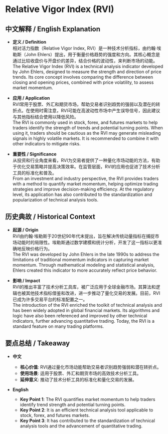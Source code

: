 # Relative Vigor Index (RVI)

## 中文解释 / English Explanation

* **定义 / Definition**  
  相对活力指数（Relative Vigor Index, RVI）是一种技术分析指标，由约翰·埃勒斯（John Ehlers）提出，用于衡量价格趋势的强度和方向。其核心概念是通过比较收盘价与开盘价的差异，结合价格的波动性，来判断市场的动能。  
  The Relative Vigor Index (RVI) is a technical analysis indicator developed by John Ehlers, designed to measure the strength and direction of price trends. Its core concept involves comparing the difference between closing and opening prices, combined with price volatility, to assess market momentum.

* **应用 / Application**  
  RVI常用于股票、外汇和期货市场，帮助交易者识别趋势的强弱以及潜在的转折点。在使用时需注意，RVI可能在高波动性市场中产生误导信号，因此建议与其他指标结合使用以降低风险。  
  The RVI is commonly used in stock, forex, and futures markets to help traders identify the strength of trends and potential turning points. When using it, traders should be cautious as the RVI may generate misleading signals in highly volatile markets. It is recommended to combine it with other indicators to mitigate risks.

* **重要性 / Significance**  
  从投资和行业角度来看，RVI为交易者提供了一种量化市场动能的方法，有助于优化交易策略并提高决策效率。在监管层面，RVI的应用也促进了技术分析工具的标准化和普及。  
  From an investment and industry perspective, the RVI provides traders with a method to quantify market momentum, helping optimize trading strategies and improve decision-making efficiency. At the regulatory level, its application has also contributed to the standardization and popularization of technical analysis tools.

## 历史典故 / Historical Context

* **起源 / Origin**  
  RVI由约翰·埃勒斯于20世纪90年代末提出，旨在解决传统动量指标在捕捉市场动能时的局限性。埃勒斯通过数学建模和统计分析，开发了这一指标以更准确地反映价格行为。  
  The RVI was developed by John Ehlers in the late 1990s to address the limitations of traditional momentum indicators in capturing market momentum. Through mathematical modeling and statistical analysis, Ehlers created this indicator to more accurately reflect price behavior.

* **影响 / Impact**  
  RVI的推出丰富了技术分析工具库，被广泛应用于全球金融市场。其算法和逻辑也被其他技术指标借鉴和改进，进一步推动了量化交易的发展。目前，RVI已成为许多交易平台的标准配置之一。  
  The introduction of the RVI enriched the toolkit of technical analysis and has been widely adopted in global financial markets. Its algorithms and logic have also been referenced and improved by other technical indicators, further advancing quantitative trading. Today, the RVI is a standard feature on many trading platforms.

## 要点总结 / Takeaway

* **中文**  
  - **核心价值**: RVI通过量化市场动能帮助交易者识别趋势强弱和潜在转折点。  
  - **使用场景**: 适用于股票、外汇和期货市场的高效技术分析工具。  
  - **延伸意义**: 推动了技术分析工具的标准化和量化交易的发展。

* **English**  
  - **Key Point 1**: The RVI quantifies market momentum to help traders identify trend strength and potential turning points.  
  - **Key Point 2**: It is an efficient technical analysis tool applicable to stock, forex, and futures markets.  
  - **Key Point 3**: It has contributed to the standardization of technical analysis tools and the advancement of quantitative trading.